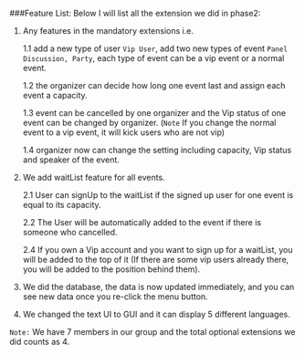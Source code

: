 ###Feature List:
Below I will list all the extension we did in phase2:
1. Any features in the mandatory extensions i.e.


      1.1 add a new type of user `Vip User`, add two new types of event `Panel Discussion, Party`, each type of event can be a vip event or a normal event.

      1.2 the organizer can decide how long one event last and assign each event a capacity. 

      1.3 event can be cancelled by one organizer and the Vip status of one event can be changed by organizer. (`Note` If you change the normal event to a vip event, it will kick users who are not vip)

      1.4 organizer now can change the setting including capacity, Vip status and speaker of the event.

2. We add waitList feature for all events. 
   

      2.1 User can signUp to the waitList if the signed up user for one event is equal to its capacity.

      2.2 The User will be automatically added to the event if there is someone who cancelled. 

      2.4 If you own a Vip account and you want to sign up for a waitList, 
          you will be added to the top of it (If there are some vip users already there, you will be added to the position behind them).

3. We did the database, the data is now updated immediately, and you can see new data once you re-click the menu button.


4. We changed the text UI to GUI and it can display 5 different languages.

`Note:` We have 7 members in our group and the total optional extensions we did counts as 4.